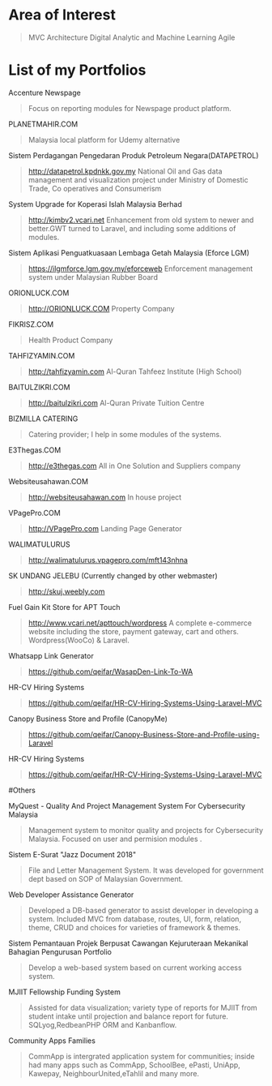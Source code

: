 # Area of Interest
>MVC Architecture
>Digital Analytic and Machine Learning
>Agile

# List of my Portfolios

Accenture Newspage
>Focus on reporting modules for Newspage product platform.

PLANETMAHIR.COM
>Malaysia local platform for Udemy alternative

Sistem Perdagangan Pengedaran Produk Petroleum Negara(DATAPETROL)
>http://datapetrol.kpdnkk.gov.my
>National Oil and Gas data management and visualization project under Ministry of Domestic Trade, Co operatives and Consumerism

System Upgrade for Koperasi Islah Malaysia Berhad
>http://kimbv2.vcari.net
>Enhancement from old system to newer and better.GWT turned to Laravel, and including some additions of modules.

Sistem Aplikasi Penguatkuasaan Lembaga Getah Malaysia (Eforce LGM)
>https://ilgmforce.lgm.gov.my/eforceweb
>Enforcement management system under Malaysian Rubber Board

ORIONLUCK.COM
>http://ORIONLUCK.COM
>Property Company

FIKRISZ.COM
>Health Product Company

TAHFIZYAMIN.COM
>http://tahfizyamin.com
>Al-Quran Tahfeez Institute (High School)

BAITULZIKRI.COM
>http://baitulzikri.com
>Al-Quran Private Tuition Centre

BIZMILLA CATERING
>Catering provider; I help in some modules of the systems.

E3Thegas.COM
>http://e3thegas.com
>All in One Solution and Suppliers company

Websiteusahawan.COM
>http://websiteusahawan.com
>In house project

VPagePro.COM
>http://VPagePro.com
>Landing Page Generator

WALIMATULURUS
>http://walimatulurus.vpagepro.com/mft143nhna

SK UNDANG JELEBU (Currently changed by other webmaster)
>http://skuj.weebly.com

Fuel Gain Kit Store for APT Touch
>http://www.vcari.net/apttouch/wordpress
>A complete e-commerce website including the store, payment gateway, cart and others. Wordpress(WooCo) & Laravel.

Whatsapp Link Generator
>https://github.com/qeifar/WasapDen-Link-To-WA

HR-CV Hiring Systems
>https://github.com/qeifar/HR-CV-Hiring-Systems-Using-Laravel-MVC

Canopy Business Store and Profile (CanopyMe)
>https://github.com/qeifar/Canopy-Business-Store-and-Profile-using-Laravel

HR-CV Hiring Systems
>https://github.com/qeifar/HR-CV-Hiring-Systems-Using-Laravel-MVC


#Others

MyQuest - Quality And Project Management System For Cybersecurity Malaysia
>Management system to monitor quality and projects for Cybersecurity Malaysia. Focused on user and permision modules .

Sistem E-Surat "Jazz Document 2018"
>File and Letter Management System. It was developed for government dept based on SOP of Malaysian Government.

Web Developer Assistance Generator
>Developed a DB-based generator to assist developer in developing a system. Included MVC from database, routes, UI, form, relation, theme, CRUD and choices for varieties of framework & themes.

Sistem Pemantauan Projek Berpusat Cawangan Kejuruteraan Mekanikal Bahagian Pengurusan Portfolio
>Develop a web-based system based on current working access system.

MJIIT Fellowship Funding System
>Assisted for data visualization; variety type of reports for MJIIT from student intake until projection and balance report for future. SQLyog,RedbeanPHP ORM and Kanbanflow.

Community Apps Families
>CommApp is intergrated application system for communities; inside had many apps such as CommApp, SchoolBee, ePasti, UniApp, Kawepay, NeighbourUnited,eTahlil and many more.


